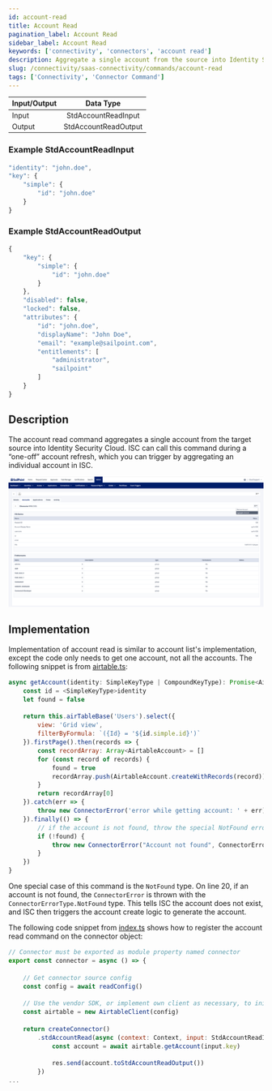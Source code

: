 ```yaml
---
id: account-read
title: Account Read
pagination_label: Account Read
sidebar_label: Account Read
keywords: ['connectivity', 'connectors', 'account read']
description: Aggregate a single account from the source into Identity Security Cloud.
slug: /connectivity/saas-connectivity/commands/account-read
tags: ['Connectivity', 'Connector Command']
---
```


| Input/Output |      Data Type       |
| :----------- | :------------------: |
| Input        | StdAccountReadInput  |
| Output       | StdAccountReadOutput |

### Example StdAccountReadInput

```javascript
"identity": "john.doe",
"key": {
    "simple": {
        "id": "john.doe"
    }
}
```

### Example StdAccountReadOutput

```javascript
{
    "key": {
        "simple": {
            "id": "john.doe"
        }
    },
    "disabled": false,
    "locked": false,
    "attributes": {
        "id": "john.doe",
        "displayName": "John Doe",
        "email": "example@sailpoint.com",
        "entitlements": [
            "administrator",
            "sailpoint"
        ]
    }
}
```

## Description

The account read command aggregates a single account from the target source into Identity Security Cloud. ISC can call this command during a “one-off” account refresh, which you can trigger by aggregating an individual account in ISC.

![Account Read](./img/account_read_idn.png)

## Implementation

Implementation of account read is similar to account list's implementation, except the code only needs to get one account, not all the accounts. The following snippet is from [airtable.ts](https://github.com/sailpoint-oss/airtable-example-connector/blob/main/src/airtable.ts):

```javascript
async getAccount(identity: SimpleKeyType | CompoundKeyType): Promise<AirtableAccount> {
    const id = <SimpleKeyType>identity
    let found = false

    return this.airTableBase('Users').select({
        view: 'Grid view',
        filterByFormula: `({Id} = '${id.simple.id}')`
    }).firstPage().then(records => {
        const recordArray: Array<AirtableAccount> = []
        for (const record of records) {
            found = true
            recordArray.push(AirtableAccount.createWithRecords(record))
        }
        return recordArray[0]
    }).catch(err => {
        throw new ConnectorError('error while getting account: ' + err)
    }).finally(() => {
        // if the account is not found, throw the special NotFound error type
        if (!found) {
            throw new ConnectorError("Account not found", ConnectorErrorType.NotFound)
        }
    })
}
```

One special case of this command is the `NotFound` type. On line 20, if an account is not found, the `ConnectorError` is thrown with the `ConnectorErrorType.NotFound` type. This tells ISC the account does not exist, and ISC then triggers the account create logic to generate the account.

The following code snippet from [index.ts](https://github.com/sailpoint-oss/airtable-example-connector/blob/main/src/index.ts) shows how to register the account read command on the connector object:

```javascript
// Connector must be exported as module property named connector
export const connector = async () => {

    // Get connector source config
    const config = await readConfig()

    // Use the vendor SDK, or implement own client as necessary, to initialize a client
    const airtable = new AirtableClient(config)

    return createConnector()
        .stdAccountRead(async (context: Context, input: StdAccountReadInput, res: Response<StdAccountReadOutput>) => {
            const account = await airtable.getAccount(input.key)

            res.send(account.toStdAccountReadOutput())
        })
...
```
